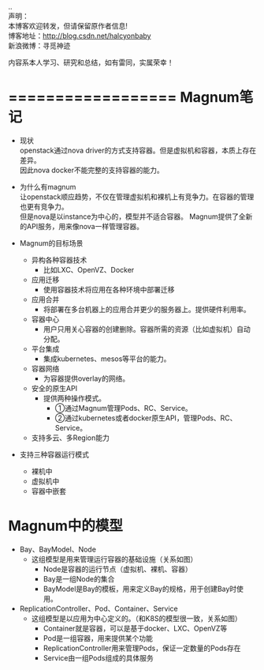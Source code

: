..  
声明：   
本博客欢迎转发，但请保留原作者信息!   
博客地址：http://blog.csdn.net/halcyonbaby   
新浪微博：寻觅神迹

内容系本人学习、研究和总结，如有雷同，实属荣幸！   

==================
Magnum笔记
==================
+ 现状  
openstack通过nova driver的方式支持容器。但是虚拟机和容器，本质上存在差异。    
因此nova docker不能完整的支持容器的能力。  

+ 为什么有magnum  
让openstack顺应趋势，不仅在管理虚拟机和裸机上有竞争力。在容器的管理也更有竞争力。  
但是nova是以instance为中心的，模型并不适合容器。 
Magnum提供了全新的API服务，用来像nova一样管理容器。  

+ Magnum的目标场景  
    + 异构各种容器技术  
        + 比如LXC、OpenVZ、Docker  
    + 应用迁移      
        + 使用容器技术将应用在各种环境中部署迁移
    + 应用合并      
        + 将部署在多台机器上的应用合并更少的服务器上。提供硬件利用率。
    + 容器中心      
        + 用户只用关心容器的创建删除。容器所需的资源（比如虚拟机）自动分配。
    + 平台集成          
        + 集成kubernetes、mesos等平台的能力。
    + 容器网络      
        + 为容器提供overlay的网络。
    + 安全的原生API     
        + 提供两种操作模式。
            + ①通过Magnum管理Pods、RC、Service。
            + ②通过kubernetes或者docker原生API，管理Pods、RC、Service。
    + 支持多云、多Region能力

+ 支持三种容器运行模式
    + 裸机中
    + 虚拟机中
    + 容器中嵌套   

Magnum中的模型
====================
+ Bay、BayModel、Node
    + 这组模型是用来管理运行容器的基础设施（关系如图）      
        + Node是容器的运行节点（虚拟机、裸机、容器）
        + Bay是一组Node的集合
        + BayModel是Bay的模板，用来定义Bay的规格，用于创建Bay时使用。
+ ReplicationController、Pod、Container、Service
    + 这组模型是以应用为中心定义的。（和K8S的模型很一致，关系如图）
        + Container就是容器，可以是基于docker、LXC、OpenVZ等
        + Pod是一组容器，用来提供某个功能
        + ReplicationController用来管理Pods，保证一定数量的Pods存在
        + Service由一组Pods组成的具体服务
    

